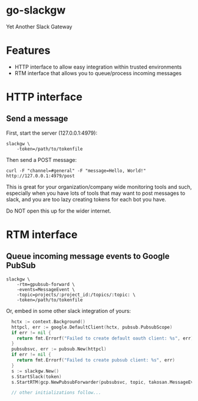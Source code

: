 # go-slackgw

Yet Another Slack Gateway

# Features

* HTTP interface to allow easy integration within trusted environments
* RTM interface that allows you to queue/process incoming messages

# HTTP interface

## Send a message

First, start the server (127.0.0.1:4979):

```
slackgw \
    -token=/path/to/tokenfile
```

Then send a POST message:

```
curl -F "channel=#general" -F "message=Hello, World!" http://127.0.0.1:4979/post
```

This is great for your organization/company wide monitoring tools and such, especially when you have lots of tools that may want to post messages to slack, and you are too lazy creating tokens for each bot you have.

Do NOT open this up for the wider internet.

# RTM interface

## Queue incoming message events to Google PubSub

```
slackgw \
    -rtm=gpubsub-forward \
    -events=MessageEvent \
    -topic=projects/:project_id:/topics/:topic: \
    -token=/path/to/tokenfile
```

Or, embed in some other slack integration of yours:

```go
  hctx := context.Background()
  httpcl, err := google.DefaultClient(hctx, pubsub.PubsubScope)
  if err != nil {
    return fmt.Errorf("Failed to create default oauth client: %s", err)
  }
  pubsubsvc, err := pubsub.New(httpcl)
  if err != nil {
    return fmt.Errorf("Failed to create pubsub client: %s", err)
  }
  s := slackgw.New()
  s.StartSlack(token)
  s.StartRTM(gcp.NewPubsubForwarder(pubsubsvc, topic, takosan.MessageEvent))

  // other initializations follow...
```
